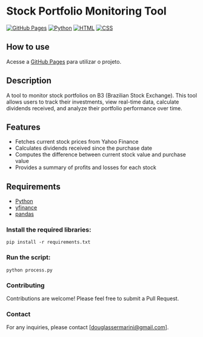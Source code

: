 # Stock Portfolio Monitoring Tool




[![GitHub Pages](https://img.shields.io/badge/GitHub-Pages-blue?style=flat-square)](https://stephensonsn.github.io/engenharia_software_tools)
[![Python](https://img.shields.io/badge/Python-3-blue?style=flat-square)](https://www.python.org/)
[![HTML](https://img.shields.io/badge/HTML-5-orange?style=flat-square)](https://developer.mozilla.org/en-US/docs/Web/HTML)
[![CSS](https://img.shields.io/badge/CSS-3-blue?style=flat-square)](https://developer.mozilla.org/en-US/docs/Web/CSS)

## How to use
Acesse a [GitHub Pages](https://douglas019br.github.io/COWDOL/) para utilizar o projeto.

## Description
A tool to monitor stock portfolios on B3 (Brazilian Stock Exchange). This tool allows users to track their investments, view real-time data, calculate dividends received, and analyze their portfolio performance over time.

## Features

- Fetches current stock prices from Yahoo Finance
- Calculates dividends received since the purchase date
- Computes the difference between current stock value and purchase value
- Provides a summary of profits and losses for each stock

## Requirements

- [Python](https://www.python.org/)
- [yfinance](https://pypi.org/project/yfinance/)
- [pandas](https://pypi.org/project/pandas/)


### Install the required libraries:
```
pip install -r requirements.txt
```

### Run the script:
```
python process.py
```

### Contributing
Contributions are welcome! Please feel free to submit a Pull Request.

### Contact
For any inquiries, please contact [douglassermarini@gmail.com].
